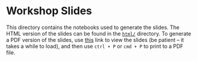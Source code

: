 # Workshop Slides

This directory contains the notebooks used to generate the slides. The HTML version of the slides can be found in the [`html/`](./html/) directory. To generate a PDF version of the slides, use [this](https://stefmolin.github.io/python-data-viz-workshop/slides/html/workshop.slides.html?print-pdf#/) link to view the slides (be patient &ndash; it takes a while to load), and then use `ctrl + P` or `cmd + P` to print to a PDF file.
